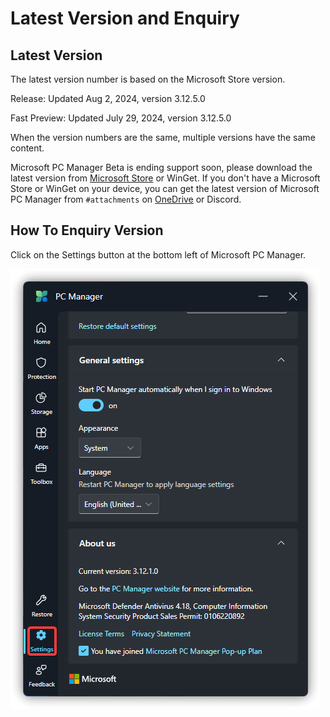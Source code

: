 # Latest Version and Enquiry

## Latest Version
The latest version number is based on the Microsoft Store version.

Release: Updated Aug 2, 2024, version 3.12.5.0

Fast Preview: Updated July 29, 2024, version 3.12.5.0

When the version numbers are the same, multiple versions have the same content.

Microsoft PC Manager Beta is ending support soon, please download the latest version from [Microsoft Store](https://www.microsoft.com/store/productid/9PM860492SZD) or WinGet.
If you don't have a Microsoft Store or WinGet on your device, you can get the latest version of Microsoft PC Manager from `#attachments` on [OneDrive](https://gbcs6-my.sharepoint.com/:f:/g/personal/gucats_gbcs6_onmicrosoft_com/EoscJOQ9taJFtx9LZLPiBM0BEmVm7wsLuJOuHnwmo9EQ5w?e=QWoXaL) or Discord.

## How To Enquiry Version
Click on the Settings button at the bottom left of Microsoft PC Manager.

![](../assets/appendix/check-version/latest-version.png)
